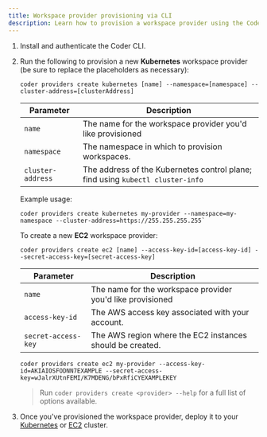 ```yaml
---
title: Workspace provider provisioning via CLI
description: Learn how to provision a workspace provider using the Coder CLI.
---
```


1. Install and authenticate the Coder CLI.

1. Run the following to provision a new **Kubernetes** workspace provider (be
   sure to replace the placeholders as necessary):

   ```console
   coder providers create kubernetes [name] --namespace=[namespace] --cluster-address=[clusterAddress]
   ```

    <!-- markdownlint-disable -->

   | **Parameter**     | **Description**                                                                |
   | ----------------- | ------------------------------------------------------------------------------ |
   | `name`            | The name for the workspace provider you'd like provisioned                     |
   | `namespace`       | The namespace in which to provision workspaces.                                |
   | `cluster-address` | The address of the Kubernetes control plane; find using `kubectl cluster-info` |

    <!-- markdownlint-restore -->

   Example usage:

   ```console
   coder providers create kubernetes my-provider --namespace=my-namespace --cluster-address=https://255.255.255.255`
   ```

   To create a new **EC2** workspace provider:

   ```console
   coder providers create ec2 [name] --access-key-id=[access-key-id] --secret-access-key=[secret-access-key]
   ```

   <!-- markdownlint-disable -->

   | **Parameter**       | **Description**                                            |
   | ------------------- | ---------------------------------------------------------- |
   | `name`              | The name for the workspace provider you'd like provisioned |
   | `access-key-id`     | The AWS access key associated with your account.           |
   | `secret-access-key` | The AWS region where the EC2 instances should be created.  |

    <!-- markdownlint-restore -->

   ```console
   coder providers create ec2 my-provider --access-key-id=AKIAIOSFODNN7EXAMPLE --secret-access-key=wJalrXUtnFEMI/K7MDENG/bPxRfiCYEXAMPLEKEY
   ```

   > Run `coder providers create <provider> --help` for a full list of options
   > available.

1. Once you've provisioned the workspace provider, deploy it to your
   [Kubernetes](../../admin/workspace-providers/deployment/kubernetes.md) or
   [EC2](../../admin/workspace-providers/deployment/ec2.md) cluster.
